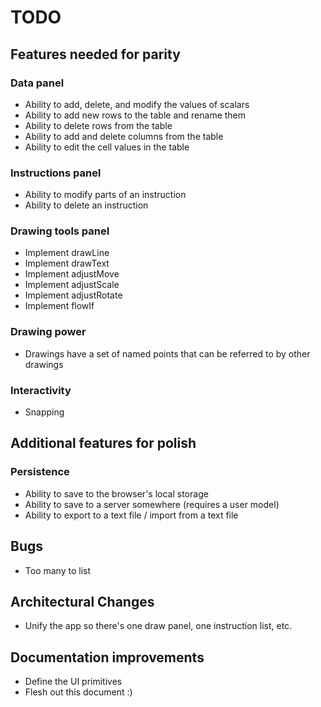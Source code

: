 # TODO

## Features needed for parity

### Data panel

* Ability to add, delete, and modify the values of scalars
* Ability to add new rows to the table and rename them
* Ability to delete rows from the table
* Ability to add and delete columns from the table
* Ability to edit the cell values in the table

### Instructions panel

* Ability to modify parts of an instruction
* Ability to delete an instruction

### Drawing tools panel

* Implement drawLine
* Implement drawText
* Implement adjustMove
* Implement adjustScale
* Implement adjustRotate
* Implement flowIf

### Drawing power

* Drawings have a set of named points that can be referred to by other drawings

### Interactivity

* Snapping


## Additional features for polish

### Persistence

* Ability to save to the browser's local storage
* Ability to save to a server somewhere (requires a user model)
* Ability to export to a text file / import from a text file

## Bugs

* Too many to list

## Architectural Changes

* Unify the app so there's one draw panel, one instruction list, etc.

## Documentation improvements

* Define the UI primitives
* Flesh out this document :)
